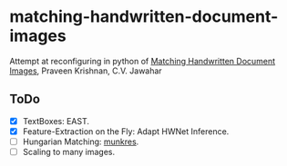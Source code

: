 # matching-handwritten-document-images
Attempt at reconfiguring in python of [Matching Handwritten Document Images](https://arxiv.org/abs/1605.05923), Praveen Krishnan, C.V. Jawahar

## ToDo

- [x] TextBoxes: EAST.
- [x] Feature-Extraction on the Fly: Adapt HWNet Inference.
- [ ] Hungarian Matching: [munkres](https://github.com/bmc/munkres).
- [ ] Scaling to many images.
